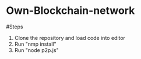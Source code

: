 # Own-Blockchain-network

#Steps
1. Clone the repository and load code into editor
2. Run "nmp install"
3. Run "node p2p.js"
